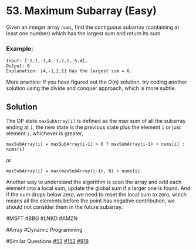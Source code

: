 # 53. Maximum Subarray (Easy)

Given an integer array `nums`, find the contiguous subarray (containing at least one number) which has the largest sum and return its sum.

### Example:
```
Input: [-2,1,-3,4,-1,2,1,-5,4],
Output: 6
Explanation: [4,-1,2,1] has the largest sum = 6.
```

More practice:
If you have figured out the O(n) solution, try coding another solution using the divide and conquer approach, which is more subtle.

## Solution
The DP state `maxSubArray[i]` is defined as the max sum of all the subarray ending at `i`, the new state is the previous state plus the element `i` or just element `i`, whichever is greater,
```
maxSubArray(i) = maxSubArray(i-1) > 0 ? maxSubArray(i-1) + nums[i] : nums[i]
```
or
```
maxSubArray(i) = max(maxSubArray(i-1), 0) + nums[i]
```

Another way to understand the algorithm is scan the array and add each element into a local sum, update the global sum if a larger one is found. And if the sum drops below zero, we need to reset the local sum to zero, which means all the elements before the point has negative contribution, we should not consider them in the future subarray. 

#MSFT #BBG #LNKD #AMZN

#Array #Dynamic Programming

#Similar Questions [#53](../p053e/README.md) [#152](../p152m/README.md) [#918](../p918m/README.md)
